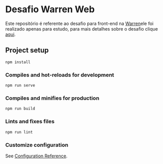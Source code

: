 # Desafio Warren Web

Este repositório é referente ao desafio para front-end na [Warren](https://github.com/warrenbrasil)ele foi realizado apenas para estudo, para mais detalhes sobre o desafio clique [aqui](https://github.com/warrenbrasil/desafio-warren-web).

## Project setup

```
npm install
```

### Compiles and hot-reloads for development

```
npm run serve
```

### Compiles and minifies for production

```
npm run build
```

### Lints and fixes files

```
npm run lint
```

### Customize configuration

See [Configuration Reference](https://cli.vuejs.org/config/).
